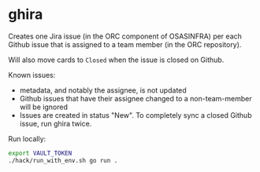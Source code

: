 # ghira

Creates one Jira issue (in the ORC component of OSASINFRA) per each Github issue that is assigned to a team member (in the ORC repository).

Will also move cards to `Closed` when the issue is closed on Github.

Known issues:
* metadata, and notably the assignee, is not updated
* Github issues that have their assignee changed to a non-team-member will be ignored
* Issues are created in status "New". To completely sync a closed Github issue, run ghira twice.

Run locally:

```bash
export VAULT_TOKEN
./hack/run_with_env.sh go run .
```
